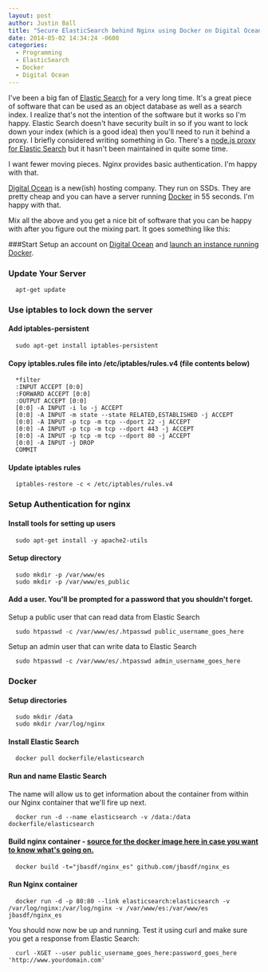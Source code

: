 ```yaml
---
layout: post
author: Justin Ball
title: "Secure ElasticSearch behind Nginx using Docker on Digital Ocean"
date: 2014-05-02 14:34:24 -0600
categories:
  - Programming
  - ElasticSearch
  - Docker
  - Digital Ocean
---
```

I've been a big fan of <a href="http://www.elasticsearch.org/">Elastic Search</a> for a very long time. It's a great piece of software that can be used as an object database as well as a search index. I realize
that's not the intention of the software but it works so I'm happy. Elastic Search doesn't have security built in so if you want to lock down your index (which is a good idea) then you'll need to run it
behind a proxy. I briefly considered writing something in Go. There's a <a href="https://github.com/lukas-vlcek/node.es">node.js proxy for Elastic Search</a> but it hasn't been maintained in quite some time.

I want fewer moving pieces. Nginx provides basic authentication. I'm happy with that.

<a href="https://www.digitalocean.com/?refcode=735771c93fa7">Digital Ocean</a> is a new(ish) hosting company. They run on SSDs. They are pretty cheap and you can have a server running <a href="https://www.docker.io/">Docker</a> in 55 seconds.
I'm happy with that.

Mix all the above and you get a nice bit of software that you can be happy with after you figure out the mixing part. It goes something like this:

###Start
Setup an account on <a href="https://www.digitalocean.com/?refcode=735771c93fa7">Digital Ocean</a> and <a href="https://www.digitalocean.com/community/articles/how-to-use-the-digitalocean-docker-application">launch an instance running Docker</a>.


### Update Your Server

```
  apt-get update
```


### Use iptables to lock down the server

#### Add iptables-persistent

```
  sudo apt-get install iptables-persistent
```

#### Copy iptables.rules file into /etc/iptables/rules.v4 (file contents below)

```
  *filter
  :INPUT ACCEPT [0:0]
  :FORWARD ACCEPT [0:0]
  :OUTPUT ACCEPT [0:0]
  [0:0] -A INPUT -i lo -j ACCEPT
  [0:0] -A INPUT -m state --state RELATED,ESTABLISHED -j ACCEPT
  [0:0] -A INPUT -p tcp -m tcp --dport 22 -j ACCEPT
  [0:0] -A INPUT -p tcp -m tcp --dport 443 -j ACCEPT
  [0:0] -A INPUT -p tcp -m tcp --dport 80 -j ACCEPT
  [0:0] -A INPUT -j DROP
  COMMIT
```

#### Update iptables rules

```
  iptables-restore -c < /etc/iptables/rules.v4
```

### Setup Authentication for nginx

#### Install tools for setting up users

```
  sudo apt-get install -y apache2-utils
```

#### Setup directory

```
  sudo mkdir -p /var/www/es
  sudo mkdir -p /var/www/es_public
```

#### Add a user. You'll be prompted for a password that you shouldn't forget.

Setup a public user that can read data from Elastic Search

```
  sudo htpasswd -c /var/www/es/.htpasswd public_username_goes_here
```

Setup an admin user that can write data to Elastic Search

```
  sudo htpasswd -c /var/www/es/.htpasswd admin_username_goes_here
```

### Docker

#### Setup directories

```
  sudo mkdir /data
  sudo mkdir /var/log/nginx
```

#### Install Elastic Search

```
  docker pull dockerfile/elasticsearch
```

#### Run and name Elastic Search
The name will allow us to get information about the container from within our Nginx container that we'll fire up next.

```
  docker run -d --name elasticsearch -v /data:/data dockerfile/elasticsearch
```

#### Build nginx container - <a href="https://github.com/jbasdf/nginx_es">source for the docker image here in case you want to know what's going on.</a>

```
  docker build -t="jbasdf/nginx_es" github.com/jbasdf/nginx_es
```

#### Run Nginx container

```
  docker run -d -p 80:80 --link elasticsearch:elasticsearch -v /var/log/nginx:/var/log/nginx -v /var/www/es:/var/www/es jbasdf/nginx_es
```

You should now now be up and running. Test it using curl and make sure you get a response from Elastic Search:

```
  curl -XGET --user public_username_goes_here:password_goes_here 'http://www.yourdomain.com'
```
